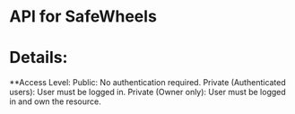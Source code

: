 # API for SafeWheels

# Details:

**Access Level:
Public: No authentication required.
Private (Authenticated users): User must be logged in.
Private (Owner only): User must be logged in and own the resource.
